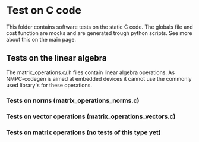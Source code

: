 # Test on C code
This folder contains software tests on the static C code. The globals file and cost function are mocks and are generated trough python scripts. See more about this on the main page.

## Tests on the linear algebra
The matrix_operations.c/.h files contain linear algebra operations. As NMPC-codegen is aimed at embedded devices it cannot use the commonly used library's for these operations. 
### Tests on norms (matrix_operations_norms.c)
### Tests on vector operations (matrix_operations_vectors.c)
### Tests on matrix operations (no tests of this type yet)